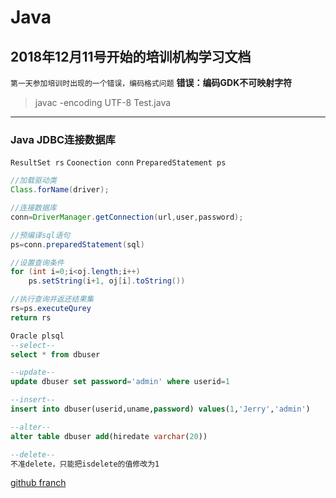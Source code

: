 # Java
## 2018年12月11号开始的培训机构学习文档
`第一天参加培训时出现的一个错误，编码格式问题`
**错误：编码GDK不可映射字符**

>javac -encoding UTF-8 Test.java
-----------

### Java JDBC连接数据库
`ResultSet rs` `Coonection conn` `PreparedStatement ps`
```java
//加载驱动类
Class.forName(driver);

//连接数据库
conn=DriverManager.getConnection(url,user,password);

//预编译sql语句
ps=conn.preparedStatement(sql)

//设置查询条件
for (int i=0;i<oj.length;i++)				
    ps.setString(i+1, oj[i].toString())

//执行查询并返还结果集
rs=ps.executeQurey
return rs
```
```sql
Oracle plsql
--select--
select * from dbuser

--update--
update dbuser set password='admin' where userid=1

--insert--
insert into dbuser(userid,uname,password) values(1,'Jerry','admin')

--alter--
alter table dbuser add(hiredate varchar(20))

--delete--
不准delete，只能把isdelete的值修改为1
```

[github franch](https://github.com/Kunena/Kunena-Forum/wiki/Create-a-new-branch-with-git-and-manage-branches)
